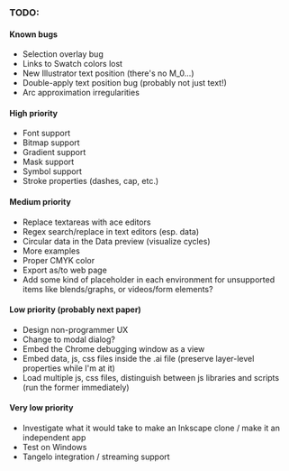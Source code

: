 ### TODO:

#### Known bugs
- Selection overlay bug
- Links to Swatch colors lost
- New Illustrator text position (there's no M_0...)
- Double-apply text position bug (probably not just text!)
- Arc approximation irregularities

#### High priority
- Font support
- Bitmap support
- Gradient support
- Mask support
- Symbol support
- Stroke properties (dashes, cap, etc.)

#### Medium priority
- Replace textareas with ace editors
- Regex search/replace in text editors (esp. data)
- Circular data in the Data preview (visualize cycles)
- More examples
- Proper CMYK color
- Export as/to web page
- Add some kind of placeholder in each environment for unsupported items like blends/graphs, or videos/form elements?

#### Low priority (probably next paper)
- Design non-programmer UX
- Change to modal dialog?
- Embed the Chrome debugging window as a view
- Embed data, js, css files inside the .ai file (preserve layer-level properties while I'm at it)
- Load multiple js, css files, distinguish between js libraries and scripts (run the former immediately)

#### Very low priority
- Investigate what it would take to make an Inkscape clone / make it an independent app
- Test on Windows
- Tangelo integration / streaming support